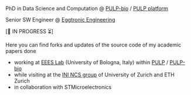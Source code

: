 PhD in Data Science and Computation @ [PULP-bio](https://github.com/pulp-bio) / [PULP platform](https://pulp-platform.org/)

Senior SW Engineer @ [Eggtronic Engineering](https://github.com/EggtronicEngineering)

\[🚧 IN PROGRESS ⏳\]

Here you can find forks and updates of the source code of my academic papers done
* working at [EEES Lab](https://github.com/EEESlab) (University of Bologna, Italy) within [PULP](https://pulp-platform.org/) / [PULP-bio](https://github.com/pulp-bio)
* while visiting at the [INI NCS group](https://www.ini.uzh.ch/en/research/groups/ncs.html) of University of Zurich and ETH Zurich
* in collaboration with STMicroelectronics
